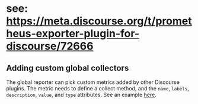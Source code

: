 # see: https://meta.discourse.org/t/prometheus-exporter-plugin-for-discourse/72666

## Adding custom global collectors

The global reporter can pick custom metrics added by other Discourse plugins. The metric needs to define a collect method, and the `name`, `labels`, `description`, `value`, and `type` attributes. See an example [here](https://github.com/discourse/discourse-antivirus/pull/15).
